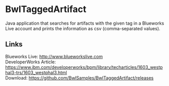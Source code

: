# BwlTaggedArtifact
Java application that searches for artifacts with the given tag in a Blueworks Live account and prints the information as csv (comma-separated values).
## Links
Blueworks Live: http://www.blueworkslive.com  
DeveloperWorks Article: https://www.ibm.com/developerworks/bpm/library/techarticles/1603_westphal3-trs/1603_westphal3.html  
Download: https://github.com/BwlSamples/BwlTaggedArtifact/releases


